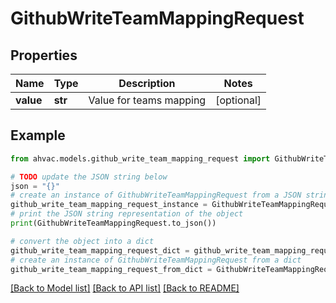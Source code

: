 # GithubWriteTeamMappingRequest


## Properties

Name | Type | Description | Notes
------------ | ------------- | ------------- | -------------
**value** | **str** | Value for teams mapping | [optional] 

## Example

```python
from ahvac.models.github_write_team_mapping_request import GithubWriteTeamMappingRequest

# TODO update the JSON string below
json = "{}"
# create an instance of GithubWriteTeamMappingRequest from a JSON string
github_write_team_mapping_request_instance = GithubWriteTeamMappingRequest.from_json(json)
# print the JSON string representation of the object
print(GithubWriteTeamMappingRequest.to_json())

# convert the object into a dict
github_write_team_mapping_request_dict = github_write_team_mapping_request_instance.to_dict()
# create an instance of GithubWriteTeamMappingRequest from a dict
github_write_team_mapping_request_from_dict = GithubWriteTeamMappingRequest.from_dict(github_write_team_mapping_request_dict)
```
[[Back to Model list]](../README.md#documentation-for-models) [[Back to API list]](../README.md#documentation-for-api-endpoints) [[Back to README]](../README.md)


